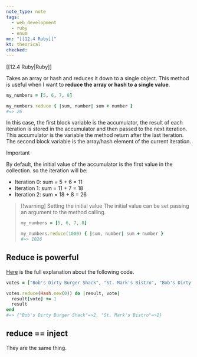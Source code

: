```yaml
---
note_type: note
tags:
  - web_development
  - ruby
  - enum
mn: "[[12.4 Ruby]]"
kt: theorical
checked: 
---
```

[[12.4 Ruby|Ruby]]

Takes an array or hash and reduces it down to a single object. This method is useful when I want to **reduce the array or hash to a single value**.

```ruby
my_numbers = [5, 6, 7, 8]

my_numbers.reduce { |sum, number| sum + number }
#=> 26
```

In this case, the first block variable is the accumulator, the result of each iteration is stored in the accumulator and then passed to the next iteration. This accumulator is the variable the method return after the last iteration. The second block variable is the array/hash element of the current iteration. 

>[!important]
>By default, the initial value of the accumulator is the first value in the collection. so the iteration will be:
>- Iteration 0: sum = 5 + 6 = 11
>- Iteration 1: sum = 11 + 7 = 18
>- Iteration 2: sum = 18 + 8 = 26


>[!warning] Setting the initial value
>The initial value can be set passing an argument to the method calling.
>```ruby
>my_numbers = [5, 6, 7, 8]
>
>my_numbers.reduce(1000) { |sum, number| sum + number }
>#=> 1026
>```

## Reduce is powerful
[Here](https://www.theodinproject.com/lessons/ruby-basic-enumerable-methods#the-reduce-method) is the full explanation about the following code. 
```ruby
votes = ["Bob's Dirty Burger Shack", "St. Mark's Bistro", "Bob's Dirty Burger Shack"]

votes.reduce(Hash.new(0)) do |result, vote|
  result[vote] += 1
  result
end
#=> {"Bob's Dirty Burger Shack"=>2, "St. Mark's Bistro"=>1}
```

## reduce == inject
They are the same thing. 